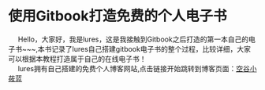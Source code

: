 # 使用Gitbook打造免费的个人电子书

&nbsp;&nbsp;&nbsp;&nbsp; Hello，大家好，我是lures，这是我接触到Gitbook之后打造的第一本自己的电子书~~~,本书记录了lures自己搭建gitbook电子书的整个过程，比较详细，大家可以根据本教程打造属于自己的在线电子书！<br />
&nbsp;&nbsp;&nbsp;&nbsp; lures拥有自己搭建的免费个人博客网站,点击链接开始跳转到博客页面：[空谷小莜蓝](https://lures2019.github.io/)<br />


